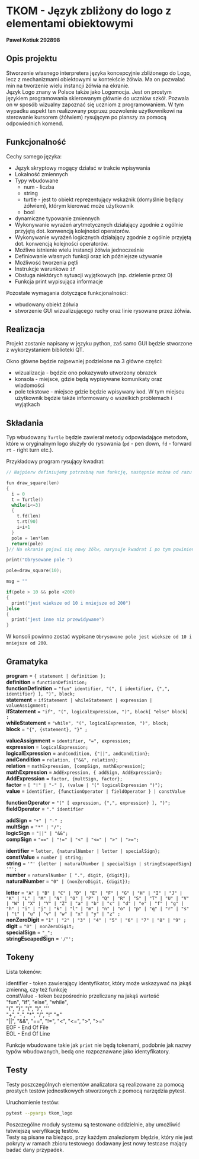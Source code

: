 # TKOM - Język zbliżony do logo z elementami obiektowymi

**Paweł Kotiuk 292898**
## Opis projektu

Stworzenie własnego interpretera języka koncepcyjnie zbliżonego do Logo, lecz z mechanizmami obiektowymi w kontekście żółwia. Ma on pozwalać min na tworzenie wielu instancji żółwia na ekranie.  
Język Logo znany w Polsce także jako Logomocja. Jest on prostym językiem programowania skierowanym głównie do uczniów szkół. Pozwala on w sposób wizualny zapoznać się uczniom z programowaniem. W tym wypadku aspekt ten realizowany poprzez pozwolenie użytkownikowi na sterowanie kursorem (żółwiem) rysującym po planszy za pomocą odpowiednich komend.

## Funkcjonalność

Cechy samego języka:

- Język skryptowy mogący działać w trakcie wpisywania
- Lokalność zmiennych
- Typy wbudowane
  - num - liczba
  - string
  - turtle - jest to obiekt reprezentujący wskaźnik (domyślnie będący żółwiem), którym kierować może użytkownik
  - bool
- dynamiczne typowanie zmiennych
- Wykonywanie wyrażeń arytmetycznych działający zgodnie z ogólnie przyjętą dot. konwencją kolejności operatorów.
- Wykonywanie wyrażeń logicznych działający zgodnie z ogólnie przyjętą dot. konwencją kolejności operatorów.
- Możliwe istnienie wielu instancji żółwia jednocześnie
- Definiowanie własnych funkcji oraz ich późniejsze używanie
- Możliwość tworzenia pętli
- Instrukcje warunkowe `if`
- Obsługa niektórych sytuacji wyjątkowych (np. dzielenie przez 0)
- Funkcja print wypisująca informacje

Pozostałe wymagania dotyczące funkcjonalności:

- wbudowany obiekt żółwia
- stworzenie GUI wizualizującego ruchy oraz linie rysowane przez żółwia.

## Realizacja

Projekt zostanie napisany w języku python, zaś samo GUI będzie stworzone z wykorzystaniem biblioteki QT.

Okno główne będzie najpewniej podzielone na 3 główne części:

- wizualizacja - będzie ono pokazywało utworzony obrazek
- konsola - miejsce, gdzie będą wypisywane komunikaty oraz wiadomości
- pole tekstowe - miejsce gdzie będzie wpisywany kod. W tym miejscu użytkownik będzie także informowany o wszelkich problemach i wyjątkach

## Składania

Typ wbudowany `Turtle` będzie zawierał metody odpowiadające metodom, które w oryginalnym logo służyły do rysowania (`pd` - pen down, `fd` - forward `rt` - right turn etc.).

Przykładowy program rysujący kwadrat:

```cpp
// Najpierw definiujemy potrzebną nam funkcję, następnie można od razu ją wykonać.

fun draw_square(len)
{
  i = 0
  t = Turtle()
  while(i<=3)
  {
    t.fd(len)
    t.rt(90)
    i=i+1
  }
  pole = len*len
  return(pole)
}// Na ekranie pojawi się nowy żółw, narysuje kwadrat i po tym powinien zniknąć

print("Obrysowane pole ")

pole=draw_square(10);

msg = ""

if(pole > 10 && pole <200)
{
  print("jest wieksze od 10 i mniejsze od 200")
}else
{
  print("jest inne niz przewidywane")
}

```

W konsoli powinno zostać wypisane `Obrysowane pole jest wieksze od 10 i mniejsze od 200`.

## Gramatyka

**program**  =  `{ statement | definition };`  
**definition** = `functionDefinition;`  
**functionDefinition** =  `"fun" identifier, "(", [ identifier, {",", identifier} ], ")", block;`  
**statement** = ` ifStatement | whileStatement | expression | valueAssignment; `  
**ifStatement** = `"if", "(", logicalExpression, ")", block[ "else" block] ;`  
**whileStatement** = `"while", "(", logicalExpression, ")", block;`  
**block** = `"{", {statement}, "}" ;`  

**valueAssignment** = `identifier, "=", expression;`  
**expression** = `logicalExpression;`  
**logicalExpression** = `andCondition, {"||", andCondition};`  
**andCondition** = `relation, {"&&", relation};`  
**relation** = `mathExpression, [compSign, mathExpression]`;  
**mathExpression** = `AddExpression, { addSign, AddExpression};`  
**AddExpression** = `factor, {multSign, factor};`  
**factor** = `[ "!" | "-" ], (value | "(" logicalExpression ")");`  
**value** = `identifier, {functionOperator | fieldOperator } | constValue`  

**functionOperator** = `"(" [ expression, {",", expression} ], ")";`  
**fieldOperator** = `"." identifier`

**addSign** = `"+" | "-" ;`  
**multSign** = `"*" | "/";`  
**logicSign** = `"||" | "&&";`  
**compSign** = `"==" | "!=" | "<" | "<=" | ">" | ">=";`  

**identifier** = `letter, {naturalNumber | letter | specialSign};`  
**constValue** = `number | string;`  
**string** = `'"' {letter | naturalNumber | specialSign | stringEscapedSign} '"';`  
**number** = `naturalNumber [ ".", digit, {digit}];`  
**naturalNumber** = `"0" | (nonZeroDigit, {digit});`  

**letter** = `"A" | "B" | "C" | "D" | "E" | "F" | "G" | "H" | "I" | "J" | "K" | "L" | "M" | "N" | "O" | "P" | "Q" | "R" | "S" | "T" | "U" | "V" | "W" | "X" | "Y" | "Z" | "a" | "b" | "c" | "d" | "e" | "f" | "g" | "h" | "i" | "j" | "k" | "l" | "m" | "n" | "o" | "p" | "q" | "r" | "s" | "t" | "u" | "v" | "w" | "x" | "y" | "z" ;`  
**nonZeroDigit** = `"1" | "2" | "3" | "4" | "5" | "6" | "7" | "8" | "9" ;`  
**digit** = `"0" | nonZeroDigit;`  
**specialSign** = `"_";`  
**stringEscapedSign** = `'/"';`  

## Tokeny

Lista tokenów:

identifier - token zawierający identyfikator, który może wskazywać na jakąś zmienną, czy też funkcję  
constValue - token bezpośrednio przeliczany na jakąś wartość  
"fun", "if", "else", "while",  
"{", "}", "(", ")", '"'  
"+", "-", "*",  "/", "!"  "="  
"||", "&&", "==",  "!=", "<", "<=", ">", ">="  
EOF - End Of File  
EOL - End Of Line

Funkcje wbudowane takie jak `print` nie będą tokenami, podobnie jak nazwy typów wbudowanych, bedą one rozpoznawane jako identyfikatory.

## Testy

Testy poszczególnych elementów analizatora są realizowane za pomocą prostych testów jednostkowych stworzonych z pomocą narzędzia pytest.  

Uruchomienie testów:

```bash
pytest --pyargs tkom_logo
```

Poszczególne moduły systemu są testowane oddzielnie, aby umożliwić łatwiejszą weryfikację testów.  
Testy są pisane na bieżąco, przy każdym znalezionym błędzie, który nie jest pokryty w ramach zbioru testowego dodawany jest nowy testcase mający badać dany przypadek.
